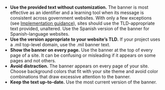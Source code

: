 - **Use the provided text without customization.** The banner is most effective as an identifier and a learning tool when its message is consistent across government websites. With only a few exceptions (see [Implementation guidance](#using-the-banner-component)), sites should use the TLD-appropriate text provided, unaltered. Use the Spanish version of the banner for Spanish-language websites.
- **Use the version appropriate to your website’s TLD.** If your project uses a .mil top-level domain, use the .mil banner text.
- **Show the banner on every page.** Use the banner at the top of every page of a site. It can be confusing or misleading if it appears on some pages and not others.
- **Avoid distraction.** The banner appears on every page of your site. Choose background colors that fit with your site theme and avoid color combinations that draw excessive attention to the banner.
- **Keep the text up-to-date.** Use the most current version of the banner.